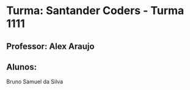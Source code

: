 # Turma: Santander Coders - Turma 1111

## Professor: Alex Araujo

## Alunos:

Bruno Samuel da Silva
